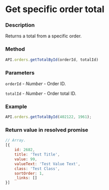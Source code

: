 # Get specific order total

### Description

Returns a total from a specific order.

### Method

```js
API.orders.getTotalById(orderId, totalId)
```

### Parameters

`orderId` - *Number* - Order ID.

`totalId` - *Number* - Order total ID.


### Example

```js
API.orders.getTotalById(402122, 1961);
```

### Return value in resolved promise

```js
// Array.
[{
	id: 2682,
	title: 'Test Title',
	value: 99,
	valueText: 'Test Value Text',
	class: 'Test Class',
	sortOrder: 1,
	_links: []
}]
```
